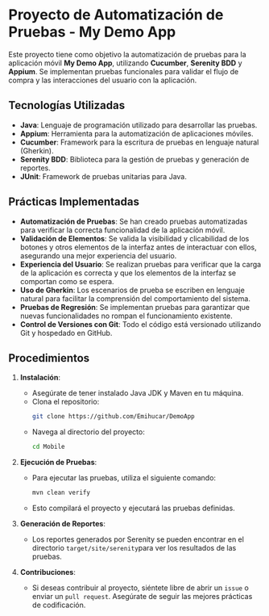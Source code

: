 # Proyecto de Automatización de Pruebas - My Demo App

Este proyecto tiene como objetivo la automatización de pruebas para la aplicación móvil **My Demo App**, utilizando **Cucumber**, **Serenity BDD** y **Appium**. Se implementan pruebas funcionales para validar el flujo de compra y las interacciones del usuario con la aplicación.

## Tecnologías Utilizadas

- **Java**: Lenguaje de programación utilizado para desarrollar las pruebas.
- **Appium**: Herramienta para la automatización de aplicaciones móviles.
- **Cucumber**: Framework para la escritura de pruebas en lenguaje natural (Gherkin).
- **Serenity BDD**: Biblioteca para la gestión de pruebas y generación de reportes.
- **JUnit**: Framework de pruebas unitarias para Java.

## Prácticas Implementadas

- **Automatización de Pruebas**: Se han creado pruebas automatizadas para verificar la correcta funcionalidad de la aplicación móvil.
- **Validación de Elementos**: Se valida la visibilidad y clicabilidad de los botones y otros elementos de la interfaz antes de interactuar con ellos, asegurando una mejor experiencia del usuario.
- **Experiencia del Usuario**: Se realizan pruebas para verificar que la carga de la aplicación es correcta y que los elementos de la interfaz se comportan como se espera.
- **Uso de Gherkin**: Los escenarios de prueba se escriben en lenguaje natural para facilitar la comprensión del comportamiento del sistema.
- **Pruebas de Regresión**: Se implementan pruebas para garantizar que nuevas funcionalidades no rompan el funcionamiento existente.
- **Control de Versiones con Git**: Todo el código está versionado utilizando Git y hospedado en GitHub.

## Procedimientos

1. **Instalación**:
   - Asegúrate de tener instalado Java JDK y Maven en tu máquina.
   - Clona el repositorio:
     ```bash
     git clone https://github.com/Emihucar/DemoApp
     ```
   - Navega al directorio del proyecto:
     ```bash
     cd Mobile
     ```

2. **Ejecución de Pruebas**:
   - Para ejecutar las pruebas, utiliza el siguiente comando:
     ```bash
     mvn clean verify
     ```
   - Esto compilará el proyecto y ejecutará las pruebas definidas.

3. **Generación de Reportes**:
   - Los reportes generados por Serenity se pueden encontrar en el directorio `target/site/serenity`para ver los resultados de las pruebas.

4. **Contribuciones**:
   - Si deseas contribuir al proyecto, siéntete libre de abrir un `issue` o enviar un `pull request`. Asegúrate de seguir las mejores prácticas de codificación.
